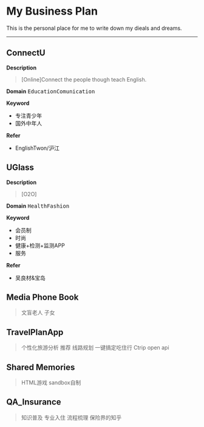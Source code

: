 My Business Plan
==============

This is the personal place for me to write down my dieals and dreams.

---------------



ConnectU
------------------
**Description**
>[Online]Connect the people though teach English.

**Domain**
<kbd>Education</kbd><kbd>Comunication</kbd>

**Keyword**
- 专注青少年
- 国外中年人

**Refer**
- EnglishTwon/沪江



UGlass
-------------
**Description**
>[O2O]

**Domain**
<kbd>Health</kbd><kbd>Fashion</kbd>

**Keyword**
- 会员制
- 时尚
- 健康+检测+监测APP
- 服务

**Refer**
- 吴良材&宝岛


Media Phone Book
----------------------------------
>文盲老人
>子女


TravelPlanApp
--------------------------------
>个性化旅游分析
>推荐
>线路规划
>一键搞定吃住行
> Ctrip open api

Shared Memories
--------------------------------
>HTML游戏
>sandbox自制


QA_Insurance
---------------------------
>知识普及
>专业入住
>流程梳理
>保险界的知乎




